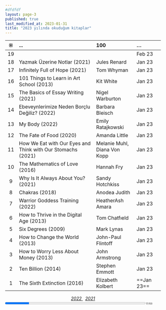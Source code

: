 ```yaml
---
#dfdfdf
layout: page-3
published: true
last_modified_at: 2023-01-31
title: "2023 yılında okuduğum kitaplar"  
---
```


| ⁜ | ... | 100 | … |
|:---:|:---- |:---- |:---- |
| 19 | | | Feb 23 |
| 18 | Yazmak Üzerine Notlar (2021) | Jules Renard | Jan 23 |
| 17 | Infinitely Full of Hope (2021) | Tom Whyman | Jan 23 |
| 16 | 101 Things to Learn in Art School (2013) | Kit White | Jan 23 |
| 15 | The Basics of Essay Writing (2021) | Nigel Warburton | Jan 23 |
| 14 | Ebeveynlerimize Neden Borçlu Değiliz? (2022) | Barbara Bleisch | Jan 23 |
| 13 | My Body (2022) | Emily Ratajkowski | Jan 23 |
| 12 | The Fate of Food (2020) | Amanda Little | Jan 23 |
| 11 | How We Eat with Our Eyes and <br /> Think with Our Stomachs (2021) | Melanie Muhl, <br /> Diana Von Kopp | Jan 23 |
| 10 | The Mathematics of Love (2016) | Hannah Fry | Jan 23 |
| 9 | Why Is It Always About You? (2021) | Sandy Hotchkiss | Jan 23 |
| 8 | Chakras (2018) | Anodea Judith | Jan 23 |
| 7 | Warrior Goddess Training (2022) | HeatherAsh Amara | Jan 23 |
| 6 | How to Thrive in the Digital Age (2013) | Tom Chatfıeld | Jan 23 |
| 5 | Six Degrees (2009) | Mark Lynas | Jan 23 |
| 4 | How to Change the World (2013) | John-Paul Flintoff | Jan 23 |
| 3 | How to Worry Less About Money (2013) | John Armstrong | Jan 23 |
| 2 | Ten Billion (2014) | Stephen Emmott | Jan 23 |
| 1 | The Sixth Extinction (2016) | Elizabeth Kolbert  | ==Jan 23== |
  
<center><span class="link1" style="font-style: italic;"><a href="/2022" title='2022'>2022 </a></span> &nbsp; <span class="link1" style="font-style: italic;"><a href="/2021" title='2021'>2021 </a></span></center>

<div><progress title="17/100" value="17" max="100" style="width: 90%;"></progress><span style="font-size: 50%; width: 5%" title="reading challenge 2023"> 17/100</span></div>
<div style="clear:both"></div>
